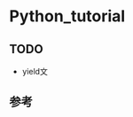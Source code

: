 # Python_tutorial

## TODO
- yield文

## 参考
[Python入門]:(https://www.shuwasystem.co.jp/book/9784798026558.html)
